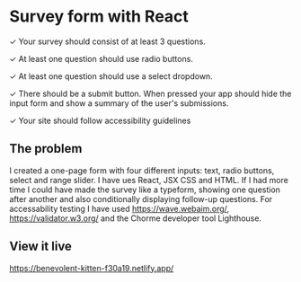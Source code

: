 # Survey form with React

✓ Your survey should consist of at least 3 questions.

✓ At least one question should use radio buttons.

✓ At least one question should use a select dropdown.

✓ There should be a submit button. When pressed your app should hide the input form and show a summary of the user's submissions.

✓ Your site should follow accessibility guidelines

## The problem

I created a one-page form with four different inputs: text, radio buttons, select and range slider. I have ues React, JSX CSS and HTML.
If I had more time I could have made the survey like a typeform, showing one question after another and also conditionally displaying follow-up questions.
For accessability testing I have used https://wave.webaim.org/, https://validator.w3.org/ and the Chorme developer tool Lighthouse.


## View it live

https://benevolent-kitten-f30a19.netlify.app/
